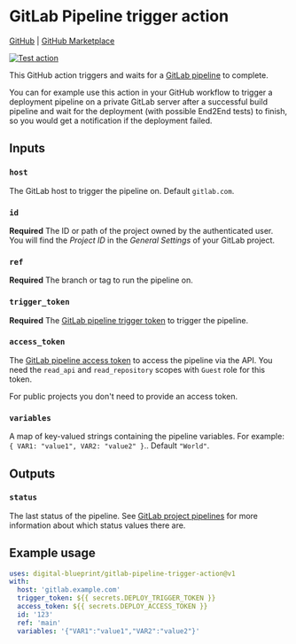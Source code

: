 # GitLab Pipeline trigger action

[GitHub](https://github.com/digital-blueprint/gitlab-pipeline-trigger-action) |
[GitHub Marketplace](https://github.com/marketplace/actions/gitlab-pipeline-trigger)

[![Test action](https://github.com/digital-blueprint/gitlab-pipeline-trigger-action/actions/workflows/main.yml/badge.svg)](https://github.com/digital-blueprint/gitlab-pipeline-trigger-action/actions/workflows/main.yml)

This GitHub action triggers and waits for a [GitLab pipeline](https://docs.gitlab.com/ee/ci/pipelines/) to complete.

You can for example use this action in your GitHub workflow to trigger a deployment pipeline on a private
GitLab server after a successful build pipeline and wait for the deployment (with possible End2End tests)
to finish, so you would get a notification if the deployment failed.

## Inputs

### `host`

The GitLab host to trigger the pipeline on. Default `gitlab.com`.

### `id`

**Required** The ID or path of the project owned by the authenticated user.
You will find the *Project ID* in the *General Settings* of your GitLab project.

### `ref`

**Required** The branch or tag to run the pipeline on.

### `trigger_token`

**Required** The [GitLab pipeline trigger token](https://docs.gitlab.com/ee/ci/triggers/index.html#create-a-trigger-token)
to trigger the pipeline.

### `access_token`

The [GitLab pipeline access token](https://docs.gitlab.com/ee/user/project/settings/project_access_tokens.html)
to access the pipeline via the API. You need the `read_api` and `read_repository` scopes with `Guest` role for this token.

For public projects you don't need to provide an access token.

### `variables`

A map of key-valued strings containing the pipeline variables. For example: `{ VAR1: "value1", VAR2: "value2" }`.. Default `"World"`.

## Outputs

### `status`

The last status of the pipeline. See [GitLab project pipelines](https://docs.gitlab.com/ee/api/pipelines.html#list-project-pipelines)
for more information about which status values there are.

## Example usage

```yaml
uses: digital-blueprint/gitlab-pipeline-trigger-action@v1
with:
  host: 'gitlab.example.com'
  trigger_token: ${{ secrets.DEPLOY_TRIGGER_TOKEN }}
  access_token: ${{ secrets.DEPLOY_ACCESS_TOKEN }}
  id: '123'
  ref: 'main'
  variables: '{"VAR1":"value1","VAR2":"value2"}'
```
